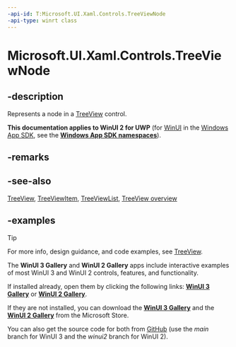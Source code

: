 ```yaml
---
-api-id: T:Microsoft.UI.Xaml.Controls.TreeViewNode
-api-type: winrt class
---
```

<!-- Class syntax.
public class TreeViewNode : DependencyObject, DependencyObject
-->

# Microsoft.UI.Xaml.Controls.TreeViewNode

## -description

Represents a node in a [TreeView](treeview.md) control.

**This documentation applies to WinUI 2 for UWP** (for [WinUI](/windows/apps/winui/winui3/) in the [Windows App SDK](/windows/apps/windows-app-sdk/), see the **[Windows App SDK namespaces](/windows/windows-app-sdk/api/winrt/)**).

## -remarks

## -see-also

[TreeView](treeview.md), [TreeViewItem](treeviewitem.md), [TreeViewList](treeviewlist.md), [TreeView overview](/windows/apps/design/controls/tree-view)

## -examples

> [!TIP]
> For more info, design guidance, and code examples, see [TreeView](/windows/apps/design/controls/tree-view).
>
> The **WinUI 3 Gallery** and **WinUI 2 Gallery** apps include interactive examples of most WinUI 3 and WinUI 2 controls, features, and functionality.
>
> If installed already, open them by clicking the following links: [**WinUI 3 Gallery**](winui3gallery:/item/TreeView) or [**WinUI 2 Gallery**](winui2gallery:/item/TreeView).
>
> If they are not installed, you can download the [**WinUI 3 Gallery**](https://www.microsoft.com/store/productId/9P3JFPWWDZRC) and the [**WinUI 2 Gallery**](https://www.microsoft.com/store/productId/9MSVH128X2ZT) from the Microsoft Store.
>
> You can also get the source code for both from [GitHub](https://github.com/Microsoft/WinUI-Gallery) (use the *main* branch for WinUI 3 and the *winui2* branch for WinUI 2).
